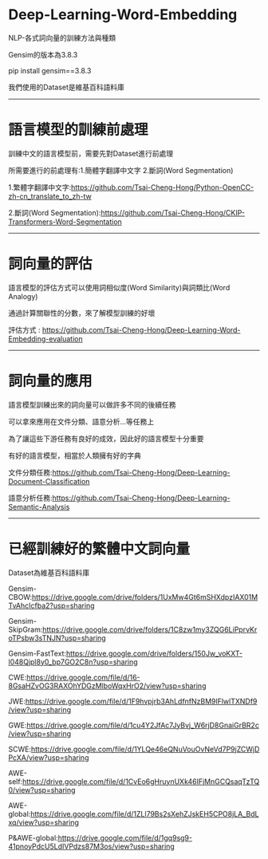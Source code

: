 # Deep-Learning-Word-Embedding
NLP-各式詞向量的訓練方法與種類

Gensim的版本為3.8.3 

pip install gensim==3.8.3

我們使用的Dataset是維基百科語料庫

------------------------------------------------------------------------
# 語言模型的訓練前處理
訓練中文的語言模型前，需要先對Dataset進行前處理

所需要進行的前處理有:1.簡體字翻譯中文字 2.斷詞(Word Segmentation)

1.繁體字翻譯中文字:https://github.com/Tsai-Cheng-Hong/Python-OpenCC-zh-cn_translate_to_zh-tw

2.斷詞(Word Segmentation):https://github.com/Tsai-Cheng-Hong/CKIP-Transformers-Word-Segmentation

------------------------------------------------------------------------
# 詞向量的評估
語言模型的評估方式可以使用詞相似度(Word Similarity)與詞類比(Word Analogy)

通過計算關聯性的分數，來了解模型訓練的好壞

評估方式 : https://github.com/Tsai-Cheng-Hong/Deep-Learning-Word-Embedding-evaluation

------------------------------------------------------------------------
# 詞向量的應用
語言模型訓練出來的詞向量可以做許多不同的後續任務

可以拿來應用在文件分類、語意分析...等任務上

為了讓這些下游任務有良好的成效，因此好的語言模型十分重要

有好的語言模型，相當於人類擁有好的字典

文件分類任務:https://github.com/Tsai-Cheng-Hong/Deep-Learning-Document-Classification

語意分析任務:https://github.com/Tsai-Cheng-Hong/Deep-Learning-Semantic-Analysis

------------------------------------------------------------------------
# 已經訓練好的繁體中文詞向量
Dataset為維基百科語料庫

Gensim-CBOW:https://drive.google.com/drive/folders/1UxMw4Gt6mSHXdpzIAX01MTvAhcIcfba2?usp=sharing

Gensim-SkipGram:https://drive.google.com/drive/folders/1C8zw1my3ZQG6LiPprvKroTPsbw3sTNJN?usp=sharing

Gensim-FastText:https://drive.google.com/drive/folders/150Jw_voKXT-l048Qjpl8y0_bp7GO2C8n?usp=sharing

CWE:https://drive.google.com/file/d/16-8GsaHZvOG3RAXOhYDGzMlboWqxHrO2/view?usp=sharing

JWE:https://drive.google.com/file/d/1F9hvpjrb3AhLdfnfNzBM9lFlwlTXNDf9/view?usp=sharing

GWE:https://drive.google.com/file/d/1cu4Y2JfAc7JyBvj_W6rjD8GnaiGrBR2c/view?usp=sharing

SCWE:https://drive.google.com/file/d/1YLQe46eQNuVouOvNeVd7P9jZCWjDPcXA/view?usp=sharing

AWE-self:https://drive.google.com/file/d/1CvEo6gHruynUXk46IFjMnGCQsaqTzTQ0/view?usp=sharing

AWE-global:https://drive.google.com/file/d/1ZLl79Bs2sXehZJskEH5CPO8jLA_BdLxq/view?usp=sharing

P&AWE-global:https://drive.google.com/file/d/1gq9sg9-41pnoyPdcU5LdIVPdzs87M3os/view?usp=sharing

